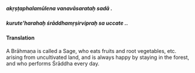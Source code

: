 ##### akṛṣṭaphalamūlena vanavāsarataḥ sadā .
##### kurute'harahaḥ śrāddhamṛṣirvipraḥ sa uccate ..

#### Translation

A Brāhmaṇa is called a Sage, who eats fruits and root vegetables, etc. arising from uncultivated land, and is always happy by staying in the forest, and who performs Śrāddha every day.